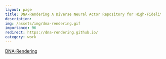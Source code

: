 ```yaml
---
layout: page
title: DNA-Rendering A Diverse Neural Actor Repository for High-Fidelity Human-centric Rendering
description:  
img: /assets/img/dna-rendering.gif
importance: 96
redirect: https://dna-rendering.github.io/
category: work
---
```

<a href="https://dna-rendering.github.io/">DNA-Rendering</a>